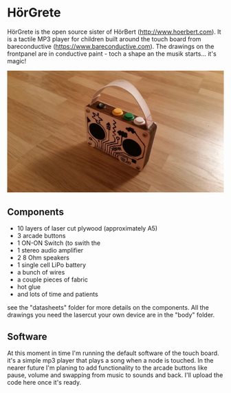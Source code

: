 # HörGrete

HörGrete is the open source sister of HörBert (http://www.hoerbert.com). It is a tactile MP3 player for children built around the touch board from bareconductive (https://www.bareconductive.com). The drawings on the frontpanel are in conductive paint - toch a shape an the musik starts... it's magic!

![HörGrete](https://github.com/jonasprobst/hoergrete/blob/master/Photos/V0.2/002.jpg)

## Components

- 10 layers of laser cut plywood (approximately A5)
- 3 arcade buttons
- 1 ON-ON Switch (to swith the 
- 1 stereo audio amplifier
- 2 8 Ohm speakers
- 1 single cell LiPo battery 
- a bunch of wires
- a couple pieces of fabric
- hot glue
- and lots of time and patients

see the "datasheets" folder for more details on the components. All the drawings you need the lasercut your own device are in the "body" folder.

## Software

At this moment in time I'm running the default software of the touch board. it's a simple mp3 player that plays a song when a node is touched. In the nearer future I'm planing to add functionality to the arcade buttons like pause, volume and swapping from music to sounds and back. I'll upload the code here once it's ready.




